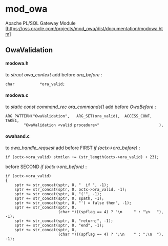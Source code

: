 # mod_owa
Apache PL/SQL Gateway Module
[https://oss.oracle.com/projects/mod_owa/dist/documentation/modowa.htm]


## OwaValidation


#### modowa.h
to *struct owa_context* add
    before *ora_before* :
    
    char           *ora_valid;


#### modowa.c
to *static const command_rec ora_commands[]* add
    before *OwaBefore* :

	ARG_PATTERN("OwaValidation",   ARG_SET(ora_valid),  ACCESS_CONF,   TAKE1,
            "OwaValidation <valid procedure>"                          ),


#### owahand.c
to *owa_handle_request* add
   before FIRST *if (octx->ora_before)* :
 
    if (octx->ora_valid) stmtlen += (str_length(octx->ora_valid) + 23);

   before SECOND *if (octx->ora_before)* :
 
    if (octx->ora_valid)
    {
        sptr += str_concat(sptr, 0, "  if ", -1);
        sptr += str_concat(sptr, 0, octx->ora_valid, -1);
        sptr += str_concat(sptr, 0, "('", -1);
        sptr += str_concat(sptr, 0, spath, -1);
        sptr += str_concat(sptr, 0, "') = false then", -1);
        sptr += str_concat(sptr, 0,
                           (char *)((spflag == 4) ? "\n     " : "\n   "), -1);
        sptr += str_concat(sptr, 0, "return;", -1);
        sptr += str_concat(sptr, 0, "end", -1);
        sptr += str_concat(sptr, 0,
                           (char *)((spflag == 4) ? ";\n    " : ";\n  "), -1);

